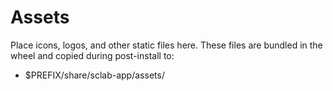 # Assets

Place icons, logos, and other static files here. These files are bundled in the wheel and copied during post-install to:
- $PREFIX/share/sclab-app/assets/
